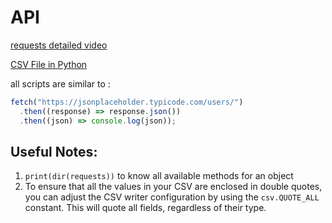 # API

[requests detailed video](https://www.youtube.com/watch?v=tb8gHvYlCFs&t=300s)

[CSV File in Python](https://www.scaler.com/topics/how-to-create-a-csv-file-in-python/)

all scripts are similar to :

```js
fetch("https://jsonplaceholder.typicode.com/users/")
  .then((response) => response.json())
  .then((json) => console.log(json));
```

## Useful Notes:

1. `print(dir(requests))` to know all available methods for an object
2. To ensure that all the values in your CSV are enclosed in double quotes, you can adjust the CSV writer configuration by using the `csv.QUOTE_ALL` constant. This will quote all fields, regardless of their type.
